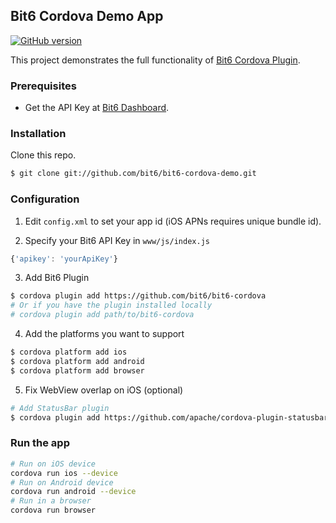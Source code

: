 Bit6 Cordova Demo App
---------------------
[![GitHub version](https://badge.fury.io/gh/bit6%2Fbit6-cordova.svg)](https://github.com/bit6/bit6-cordova-demo)

This project demonstrates the full functionality of [Bit6 Cordova Plugin](https://github.com/bit6/bit6-cordova).

### Prerequisites
* Get the API Key at [Bit6 Dashboard](https://dashboard.bit6.com).

### Installation
Clone this repo.
``` sh
$ git clone git://github.com/bit6/bit6-cordova-demo.git
```

### Configuration
1. Edit `config.xml` to set your app id (iOS APNs requires unique bundle id).

2. Specify your Bit6 API Key in `www/js/index.js`
  ```js
  {'apikey': 'yourApiKey'}
  ```

3. Add Bit6 Plugin
  ```bash
  $ cordova plugin add https://github.com/bit6/bit6-cordova
  # Or if you have the plugin installed locally
  # cordova plugin add path/to/bit6-cordova
  ```
4. Add the platforms you want to support
  ```bash
  $ cordova platform add ios
  $ cordova platform add android
  $ cordova platform add browser
  ```

5. Fix WebView overlap on iOS (optional)
  ```sh
  # Add StatusBar plugin
  $ cordova plugin add https://github.com/apache/cordova-plugin-statusbar
  ```

### Run the app
```sh
# Run on iOS device
cordova run ios --device
# Run on Android device
cordova run android --device
# Run in a browser
cordova run browser
```
